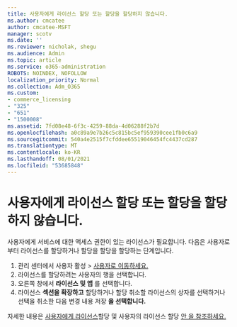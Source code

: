 ```yaml
---
title: 사용자에게 라이선스 할당 또는 할당을 할당하지 않습니다.
ms.author: cmcatee
author: cmcatee-MSFT
manager: scotv
ms.date: ''
ms.reviewer: nicholak, shegu
ms.audience: Admin
ms.topic: article
ms.service: o365-administration
ROBOTS: NOINDEX, NOFOLLOW
localization_priority: Normal
ms.collection: Adm_O365
ms.custom:
- commerce_licensing
- "325"
- "651"
- "1500008"
ms.assetid: 7fd08e48-6f3c-4259-88da-4d06288f2b7d
ms.openlocfilehash: a0c89a9e7b26c5c815bc5ef959390cee1fb0c6a9
ms.sourcegitcommit: 540a4e2515f7cfddee65519046454fc4437cd287
ms.translationtype: MT
ms.contentlocale: ko-KR
ms.lasthandoff: 08/01/2021
ms.locfileid: "53685848"
---
```

# <a name="assign-or-unassign-licenses-to-users"></a>사용자에게 라이선스 할당 또는 할당을 할당하지 않습니다.

사용자에게 서비스에 대한 액세스 권한이 있는 라이선스가 필요합니다. 다음은 사용자로부터 라이선스를 할당하거나 할당을 할당을 할당하는 단계입니다.
  
1. 관리 센터에서 사용자  활성 \> [사용자로 이동하세요.](https://go.microsoft.com/fwlink/p/?linkid=834822)
2. 라이선스를 할당하려는 사용자의 행을 선택합니다.
3. 오른쪽 창에서 **라이선스 및 앱** 를 선택합니다.
4. 라이선스 **섹션을 확장하고** 할당하거나 할당 취소할 라이선스의 상자를 선택하거나 선택을 취소한 다음 변경 내용 저장 **을 선택합니다.**

자세한 내용은 [사용자에게 라이선스](/microsoft-365/admin/manage/assign-licenses-to-users)할당 및 사용자의 라이선스 할당 [안 을 참조하세요.](/microsoft-365/admin/manage/remove-licenses-from-users)
